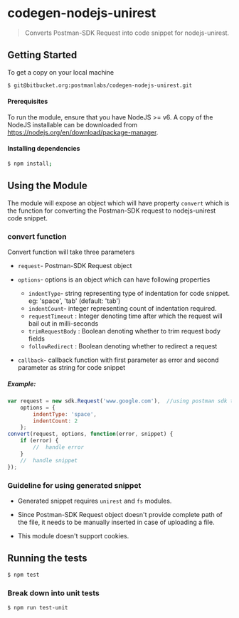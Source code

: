 # codegen-nodejs-unirest

> Converts Postman-SDK Request into code snippet for nodejs-unirest.

## Getting Started
 To get a copy on your local machine
```bash
$ git@bitbucket.org:postmanlabs/codegen-nodejs-unirest.git
```

#### Prerequisites
To run the module, ensure that you have NodeJS >= v6. A copy of the NodeJS installable can be downloaded from https://nodejs.org/en/download/package-manager.

#### Installing dependencies
```bash
$ npm install;
```

## Using the Module
The module will expose an object which will have property `convert` which is the function for converting the Postman-SDK request to nodejs-unirest code snippet.

### convert function
Convert function will take three parameters
* `request`- Postman-SDK Request object

* `options`- options is an object which can have following properties
    * `indentType`- string representing type of indentation for code snippet. eg: 'space', 'tab' (default: 'tab')
    * `indentCount`- integer representing count of indentation required.
    * `requestTimeout` : Integer denoting time after which the request will bail out in milli-seconds
    * `trimRequestBody` : Boolean denoting whether to trim request body fields
    * `followRedirect` : Boolean denoting whether to redirect a request

* `callback`- callback function with first parameter as error and second parameter as string for code snippet

##### Example:
```js
var request = new sdk.Request('www.google.com'),  //using postman sdk to create request  
    options = {
        indentType: 'space',
        indentCount: 2
    };
convert(request, options, function(error, snippet) {
    if (error) {
        //  handle error
    }
    //  handle snippet
});
```

### Guideline for using generated snippet
* Generated snippet requires `unirest` and `fs` modules.

* Since Postman-SDK Request object doesn't provide complete path of the file, it needs to be manually inserted in case of uploading a file.

* This module doesn't support cookies.

## Running the tests

```bash
$ npm test
```

### Break down into unit tests

```bash
$ npm run test-unit
```